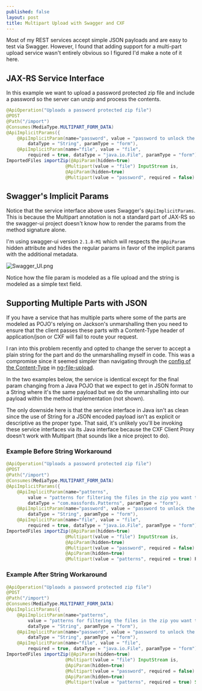 ```yaml
---
published: false
layout: post
title: Multipart Upload with Swagger and CXF
---
```

Most of my REST services accept simple JSON payloads and are easy to test via Swagger. However, I found that adding support for a multi-part upload service wasn't entirely obvious so I figured I'd make a note of it here.


## JAX-RS Service Interface

In this example we want to upload a password protected zip file and include a password so the server can unzip and process the contents. 

```java
@ApiOperation("Uploads a password protected zip file")
@POST
@Path("/import")
@Consumes(MediaType.MULTIPART_FORM_DATA)
@ApiImplicitParams({
    @ApiImplicitParam(name="password", value = "password to unlock the zip file", 
        dataType = "String", paramType = "form"),
    @ApiImplicitParam(name="file", value = "file", 
        required = true, dataType = "java.io.File", paramType = "form")})
ImportedFiles importZip(@ApiParam(hidden=true)
                      @Multipart(value = "file") InputStream is,
                      @ApiParam(hidden=true)
                      @Multipart(value = "password", required = false) String password);

```

## Swagger's Implicit Params

Notice that the service interface above uses Swagger's `@ApiImplicitParams`. This is because the Multipart annotation is not a standard part of JAX-RS so the swagger-ui project doesn't know how to render the params from the method signature alone.

I'm using swagger-ui version `2.1.8-M1` which will respects the `@ApiParam` hidden attribute and hides the regular params in favor of the implicit params with the additional metadata.

![Swagger_UI.png]({{site.baseurl}}/_posts/Swagger_UI.png)

Notice how the file param is modeled as a file upload and the string is modeled as a simple text field.


## Supporting Multiple Parts with JSON

If you have a service that has multiple parts where some of the parts are modeled as POJO's relying on Jackson's unmarshalling then you need to ensure that the client passes these parts with a Content-Type header of application/json or CXF will fail to route your request.

I ran into this problem recently and opted to change the server to accept a plain string for the part and do the unmarshalling myself in code. This was a compromise since it seemed simpler than navigating through the [config of the Content-Type](https://github.com/danialfarid/ng-file-upload/issues/449) in [ng-file-upload](https://github.com/danialfarid/ng-file-upload).

In the two examples below, the service is identical except for the final param changing from a Java POJO that we expect to get in JSON format to a String where it's the same payload but we do the unmarshalling into our payload within the method implementation (not shown).

The only downside here is that the service interface in Java isn't as clean since the use of String for a JSON encoded payload isn't as explicit or descriptive as the proper type. That said, it's unlikely you'll be invoking these service interfaces via its Java interface because the CXF Client Proxy doesn't work with Multipart (that sounds like a nice project to do).

### Example Before String Workaround
```java
@ApiOperation("Uploads a password protected zip file")
@POST
@Path("/import")
@Consumes(MediaType.MULTIPART_FORM_DATA)
@ApiImplicitParams({
    @ApiImplicitParam(name="patterns", 
        value = "patterns for filtering the files in the zip you want to process", 
        dataType = "com.massfords.Patterns", paramType = "form"),
    @ApiImplicitParam(name="password", value = "password to unlock the zip file", 
        dataType = "String", paramType = "form"),
    @ApiImplicitParam(name="file", value = "file", 
        required = true, dataType = "java.io.File", paramType = "form")})
ImportedFiles importZip(@ApiParam(hidden=true)
                      @Multipart(value = "file") InputStream is,
                      @ApiParam(hidden=true)
                      @Multipart(value = "password", required = false) String password,
                      @ApiParam(hidden=true)
                      @Multipart(value = "patterns", required = true) Patterns patterns);

```

### Example After String Workaround
```java
@ApiOperation("Uploads a password protected zip file")
@POST
@Path("/import")
@Consumes(MediaType.MULTIPART_FORM_DATA)
@ApiImplicitParams({
    @ApiImplicitParam(name="patterns", 
        value = "patterns for filtering the files in the zip you want to process", 
        dataType = "String", paramType = "form"),
    @ApiImplicitParam(name="password", value = "password to unlock the zip file", 
        dataType = "String", paramType = "form"),
    @ApiImplicitParam(name="file", value = "file", 
        required = true, dataType = "java.io.File", paramType = "form")})
ImportedFiles importZip(@ApiParam(hidden=true)
                      @Multipart(value = "file") InputStream is,
                      @ApiParam(hidden=true)
                      @Multipart(value = "password", required = false) String password,
                      @ApiParam(hidden=true)
                      @Multipart(value = "patterns", required = true) String patterns);

```


